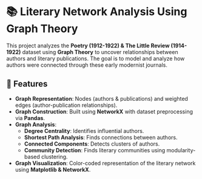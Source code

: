 # 📚 Literary Network Analysis Using Graph Theory  

This project analyzes the **Poetry (1912-1922) & The Little Review (1914-1922)** dataset using **Graph Theory** to uncover relationships between authors and literary publications. The goal is to model and analyze how authors were connected through these early modernist journals.

## 🚀 Features
- **Graph Representation**: Nodes (authors & publications) and weighted edges (author-publication relationships).
- **Graph Construction**: Built using **NetworkX** with dataset preprocessing via **Pandas**.
- **Graph Analysis**:  
  - **Degree Centrality**: Identifies influential authors.  
  - **Shortest Path Analysis**: Finds connections between authors.  
  - **Connected Components**: Detects clusters of authors.  
  - **Community Detection**: Finds literary communities using modularity-based clustering.  
- **Graph Visualization**: Color-coded representation of the literary network using **Matplotlib & NetworkX**.
